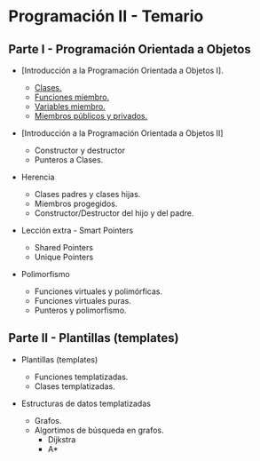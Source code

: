 # Programación II - Temario

## Parte I - Programación Orientada a Objetos
 * [Introducción a la Programación Orientada a Objetos I].
   * [Clases.](./temario/clases.md)
   * [Funciones miembro.](./temario/clases.md)
   * [Variables miembro.](./temario/clases.md)
   * [Miembros públicos y privados.](./temario/clasesII.md)
 * [Introducción a la Programación Orientada a Objetos II]
   * Constructor y destructor
   * Punteros a Clases.
   

 * Herencia
   * Clases padres y clases hijas.
   * Miembros progegidos.
   * Constructor/Destructor del hijo y del padre.

 * Lección extra - Smart Pointers
   * Shared Pointers
   * Unique Pointers

 * Polimorfismo
   * Funciones virtuales y polimórficas.
   * Funciones virtuales puras.
   * Punteros y polimorfismo.

## Parte II - Plantillas (templates)

 * Plantillas (templates)
   * Funciones templatizadas.
   * Clases templatizadas.

 * Estructuras de datos templatizadas
   * Grafos.
   * Algortimos de búsqueda en grafos.
     * Dijkstra
     * A*